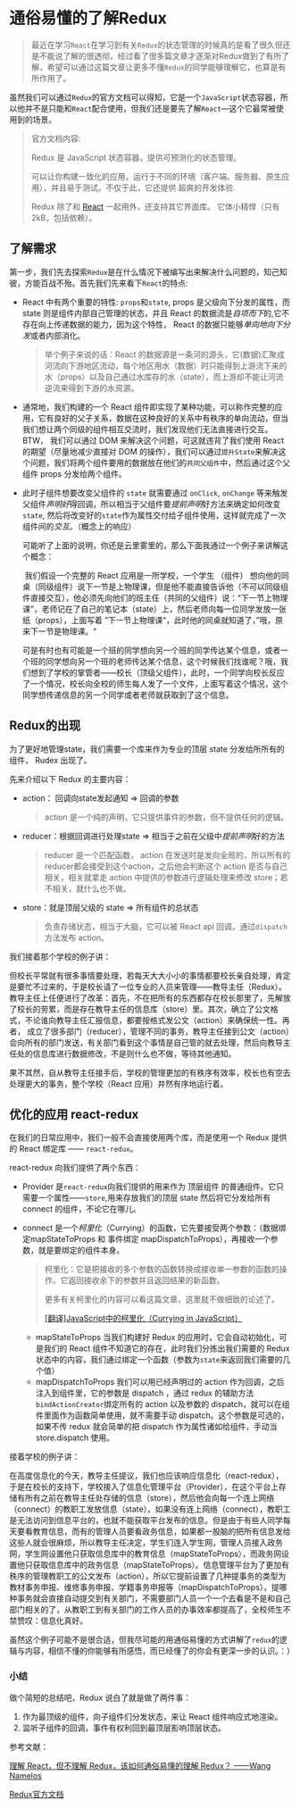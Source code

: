 # 通俗易懂的了解Redux

> 最近在学习`React`在学习到有关`Redux`的状态管理的时候真的是看了很久但还是不能说了解的很透彻，经过看了很多篇文章才逐渐对Redux做到了有所了解，希望可以通过这篇文章让更多不懂`Redux`的同学能够理解它，也算是有所作用了。

虽然我们可以通过`Redux`的官方文档可以得知，它是一个`JavaScript`状态容器，所以他并不是只能和`React`配合使用，但我们还是要先了解`React`—这个它最常被使用到的场景。

> 官方文档内容:
>
> Redux 是 JavaScript 状态容器，提供可预测化的状态管理。 
>
> 可以让你构建一致化的应用，运行于不同的环境（客户端、服务器、原生应用），并且易于测试。不仅于此，它还提供 超爽的开发体验.
>
> Redux 除了和 [React](https://facebook.github.io/react/) 一起用外，还支持其它界面库。 它体小精悍（只有2kB，包括依赖）。

## 了解需求

第一步，我们先去探索`Redux`是在什么情况下被编写出来解决什么问题的，知己知彼，方能百战不殆。首先我们先来看下`React`的特点:

- React 中有两个重要的特性: `props`和`state`, props 是父级向下分发的属性，而 state 则是组件内部自己管理的状态，并且 React 的数据流是*自项而下*的,它不存在向上传递数据的能力，因为这个特性， React 的数据只能够*单向地向下分发*或者内部消化。



  > 举个例子来说的话：React 的数据源是一条河的源头，它(数据)汇聚成河流向下游地区流动，每个地区用水（数据）时只能得到上游流下来的水（props）以及自己通过水库存的水（state），而上游却不能让河流逆流来得到下游的水资源。

- 通常地，我们构建的一个 React 组件即实现了某种功能，可以称作完整的应用，它有良好的父子关系，数据在这种良好的关系中有秩序的单向流动，但当我们想让两个同级的组件相互交流时，我们发现他们无法直接进行交互。BTW， 我们可以通过 DOM 来解决这个问题，可这就违背了我们使用 React 的期望（尽量地减少直接对 DOM 的操作），我们可以通过`提升State`来解决这个问题，我们将两个组件要用的数据放在他们的`共同父组件`中，然后通过这个父组件 props 分发给两个组件。

- 此时子组件想要改变父组件的 `state` 就需要通过 `onClick`, `onChange` 等来触发父组件*声明好*得回调，所以相当于父组件要*提前声明*好方法来确定如何改变`state`, 然后将改变好的`state`作为属性交付给子组件使用，这样就完成了一次组件间的*交互*。（概念上的响应）



  可能听了上面的说明，你还是云里雾里的，那么下面我通过一个例子来讲解这个概念：

  ​	我们假设一个完整的 React 应用是一所学校，一个学生 （组件） 想向他的同桌（同级组件）说下一节是上物理课，但是他不能直接告诉他（不可以同级组件直接交互），他必须先向他们的班主任（共同的父组件）说：“下一节上物理课”，老师记在了自己的笔记本（state）上，然后老师向每一位同学发放一张纸（props），上面写着 ”下一节上物理课“，此时他的同桌就知道了，”哦，原来下一节是物理课。“

  ​	可是有时也有可能是一个班的同学想向另一个班的同学传达某个信息，或者一个班的同学想向另一个班的老师传达某个信息，这个时候我们找谁呢？哦，我们想到了学校的掌管者——校长（顶级父组件），此时，一个同学向校长反应了一个情况，校长向全校的师生每人发了一个文件，上面写着这个情况，这个同学想传递信息的另一个同学或者老师就获取到了这个信息。

## Redux的出现

为了更好地管理state，我们需要一个库来作为专业的顶层 state 分发给所所有的组件， Rudex 出现了。

先来介绍以下 Redux 的主要内容：

- action： 回调向state发起通知 => 回调的参数

  > action 是一个纯的声明，它只提供事件的参数，但不提供任何的逻辑。

- reducer：根据回调进行处理state => 相当于之前在父级中*提前声明*好的方法

  > reducer 是一个匹配函数， action 在发送时是发向全局的，所以所有的reducer都会接受到这个action，之后他会判断这个 action 是否与自己相关，相关就拿走 action 中提供的参数进行逻辑处理来修改 store；若不相关，就什么也不做。 

- store：就是顶层父级的 state => 所有组件的总状态

  > 负责存储状态，相当于大脑，它可以被 React api 回调，通过`dispatch`方法发布 action。

   

我们接着那个学校的例子讲：

​	但校长平常就有很多事情要处理，若每天大大小小的事情都要校长亲自处理，肯定是要忙不过来的，于是校长请了一位专业的人员来管理——教导主任（Redux）。教导主任上任便进行了改革：首先，不在把所有的东西都存在校长那里了，先解放了校长的劳累，而是存在教导主任的信息库（store）里。其次，确立了公文格式，不论谁向教导主任汇报信息，都要按格式发公文（action）来确保统一性。再者， 成立了很多部门（reducer），管理不同的事务，教导主任接到公文（action）会向所有的部门发送，有关部门看到这个事情是自己管的就去处理，然后向教导主任处的信息库进行数据修改，不是则什么也不做，等待其他通知。

​	果不其然，自从教导主任接手后，学校的管理更加的有秩序有效率，校长也有空去处理更大的事务，整个学校（React 应用）井然有序地运行着。



## 优化的应用 react-redux

在我们的日常应用中，我们一般不会直接使用两个库，而是使用一个 Redux 提供的 React 绑定库 —— `react-redux`。

react-redux 向我们提供了两个东西：

- Provider 是`react-redux`向我们提供的用来作为 顶层组件 的普通组件。它只需要一个属性——`store`,用来存放我们的顶层 state 然后将它分发给所有 connect 的组件，不论它在哪儿。

- connect 是一个*柯里化*（Currying）的函数，它先要接受两个参数：（数据绑定mapStateToProps 和 事件绑定 mapDispatchToProps），再接收一个参数，就是要绑定的组件本身。

  > 柯里化：它是把接收的多个参数的函数转换成接收单一参数的函数的操作。它返回接收余下的参数并且返回结果的新函数。
  >
  > 更多有关柯里化的内容可以看这篇文章，这里就不做细致的论述了。
  >
  > [[翻译]JavaScript中的柯里化（Currying in JavaScript）](https://baijiahao.baidu.com/s?id=1616921113794110190)

  - mapStateToProps 当我们构建好 Redux 的应用时，它会自动初始化，可是我们的 React 组件不知道它的存在，此时我们分拣出我们需要的 Redux 状态中的内容，我们通过绑定一个函数（参数为`state`来返回我们需要的几个值）
  - mapDispatchToProps 我们可以用已经声明过的 action 作为回调，之后注入到组件里，它的参数是 dispatch ，通过 redux 的辅助方法`bindActionCreator`绑定所有的 action 以及参数的 dispatch，就可以在组件里面作为函数简单使用，就不需要手动 dispatch。这个参数是可选的，如果不传 redux 就会简单的把 dispatch 作为属性诸如给组件，手动当 store.dispatch 使用。



接着学校的例子讲：

​	在高度信息化的今天，教导主任提议，我们也应该响应信息化（react-redux），于是在校长的支持下，学校接入了信息化管理平台（Provider），在这个平台上存储有所有之前在教导主任处存储的信息（store），然后他会向每一个连上网络（connect）的教职工发放信息（state）。如果没有连上网络（connect），教职工是无法访问到信息平台的，也就不能获取平台发布的信息。但是由于有些人同学每天要看教育信息，而有的管理人员要看政务信息，如果都一股脑的把所有信息发给这些人就会很麻烦，所以教导主任决定，学生们连入学生网，管理人员接入政务网，学生网设置他只获取信息库中的教育信息（mapStateToProps），而政务网设置他只获取信息库中的政务信息（mapStateToProps）。信息管理平台为了更加有秩序的管理教职工的公文发布（action），所以它提前设置了几种提事务的类型为教材事务申报、维修事务申报、学籍事务申报等（mapDispatchToProps），提哪种事务就会直接自动提交到有关部门，不需要部门人员一个一个去看是不是和自己部门相关的了，从教职工到有关部门的工作人员的办事效率都提高了，全校师生不禁赞叹：信息化真好。



虽然这个例子可能不是很合适，但我尽可能的用通俗易懂的方式讲解了`redux`的逻辑与内容，相信不懂的你能够有所感悟，而已经懂了的你会有更深一步的认识。：）

### 小结

做个简短的总结吧，Redux 说白了就是做了两件事：

1. 作为最顶级的组件，向子组件们分发状态，来让 React 组件响应式地渲染。
2. 监听子组件的回调，事件有权利回到最顶层影响顶层状态。





参考文献：

[理解 React，但不理解 Redux，该如何通俗易懂的理解 Redux？ ——Wang Namelos ](https://www.zhihu.com/question/41312576)

[Redux官方文档](https://www.redux.org.cn/)